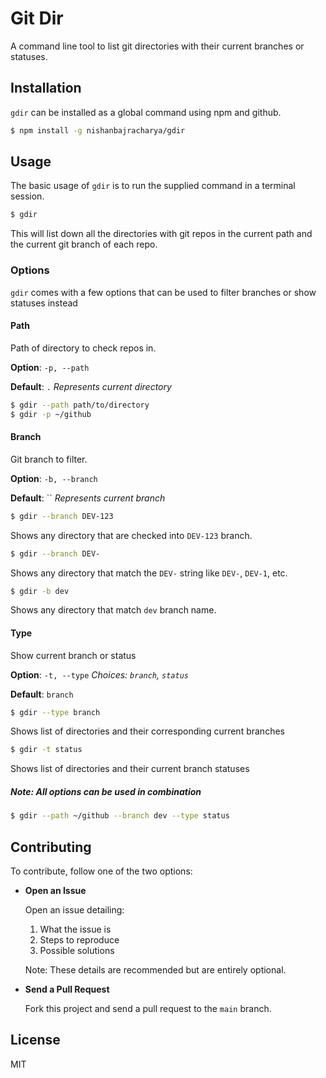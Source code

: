 # Git Dir
A command line tool to list git directories with their current branches or statuses.

## Installation
`gdir` can be installed as a global command using npm and github.
```sh
$ npm install -g nishanbajracharya/gdir
```

## Usage
The basic usage of `gdir` is to run the supplied command in a terminal session.
```sh
$ gdir
```
This will list down all the directories with git repos in the current path and the current git branch of each repo.

### Options
`gdir` comes with a few options that can be used to filter branches or show statuses instead

#### Path
Path of directory to check repos in.

**Option**: `-p, --path`

**Default**: `.` *Represents current directory*

```sh
$ gdir --path path/to/directory
$ gdir -p ~/github
```

#### Branch
Git branch to filter.

**Option**: `-b, --branch`

**Default**: `` *Represents current branch*

```sh
$ gdir --branch DEV-123
```
Shows any directory that are checked into `DEV-123` branch.

```sh
$ gdir --branch DEV-
```
Shows any directory that match the `DEV-` string like `DEV-`, `DEV-1`, etc.

```sh
$ gdir -b dev
```
Shows any directory that match `dev` branch name.

#### Type
Show current branch or status

**Option**: `-t, --type` *Choices: `branch`, `status`*

**Default**: `branch`

```sh
$ gdir --type branch
```
Shows list of directories and their corresponding current branches

```sh
$ gdir -t status
```
Shows list of directories and their current branch statuses

##### Note: All options can be used in combination
```sh
$ gdir --path ~/github --branch dev --type status
```

## Contributing
To contribute, follow one of the two options:

- **Open an Issue**

  Open an issue detailing:
  1. What the issue is
  2. Steps to reproduce
  3. Possible solutions

  Note: These details are recommended but are entirely optional.

- **Send a Pull Request**

  Fork this project and send a pull request to the `main` branch.

## License
MIT